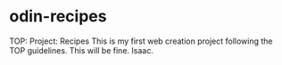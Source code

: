 # odin-recipes
TOP: Project: Recipes
This is my first web creation project following the TOP guidelines. This will be fine.
Isaac.